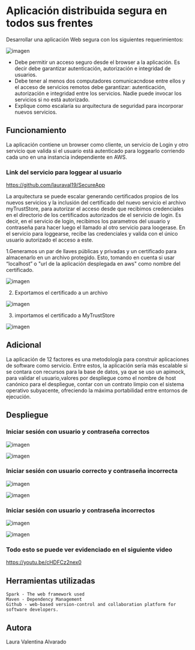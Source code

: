 # Aplicación distribuida segura en todos sus frentes

Desarrollar una aplicación Web segura con los siguientes requerimientos:

![imagen](https://user-images.githubusercontent.com/98195579/199172079-6daa0544-1479-413a-9333-00185f493cb1.png)

- Debe permitir un acceso seguro desde el browser a la aplicación. Es decir debe garantizar autenticación, autorización e integridad de usuarios.
- Debe tener al menos dos computadores comunicacndose entre ellos y el acceso de servicios remotos debe garantizar: autenticación, autorización e integridad entre los servicios. Nadie puede invocar los servicios si no está autorizado.
- Explique como escalaría su arquitectura de seguridad para incorporar nuevos servicios.

## Funcionamiento

La aplicación contiene un browser como cliente, un servicio de Login y otro servicio que valida si el usuario está autenticado para loggearlo corriendo cada uno en una instancia independiente en AWS.

### Link del servicio para loggear al usuario

https://github.com/lauraval19/SecureApp

La arquitectura se puede escalar generando certificados propios de los nuevos servicios y la inclusión del certificado del nuevo servicio el archivo myTrustStore, para autorizar el acceso desde que recibimos credenciales en el directorio de los certificados autorizados de el servicio de login. Es decir, en el servicio de login, recibimos los parametros del usuario y contraseña para hacer luego el llamado al otro servicio para loogerase. En el servicio para loggearse, recibe las credenciales y valida con el único usuario autorizado el acceso a este.

1.Generamos un par de llaves públicas y privadas y un certificado para almacenarlo en un archivo protegido. Esto, tomando en cuenta si usar  “localhost” o "url de la aplicación desplegada en aws" como nombre del certificado.

![imagen](https://user-images.githubusercontent.com/98195579/199169572-bce58bc6-8869-440f-a04a-819982a4da66.png)

2. Exportamos el certificado a un archivo

![imagen](https://user-images.githubusercontent.com/98195579/199169792-536ed22d-1437-4cf4-ad20-f5f006351927.png)

3. importamos el certificado a MyTrustStore

![imagen](https://user-images.githubusercontent.com/98195579/199169876-2c58e575-1a50-4146-ac97-01e77953e925.png)

## Adicional

La aplicación de 12 factores es una metodología para construir aplicaciones de software como servicio. Entre estos, la aplicación sería más escalable si se contara con  recursos para la base de datos, ya que se uso un apimock, para validar el usuario,valores por despliegue como el nombre de host canónico para el despliegue, contar con un contrato limpio con el sistema operativo subyacente, ofreciendo la máxima portabilidad entre entornos de ejecución.

## Despliegue

### Iniciar sesión con usuario y contraseña correctos

![imagen](https://user-images.githubusercontent.com/98195579/199167524-1d7e706f-66e1-4935-b96d-d20676c8e66b.png)

![imagen](https://user-images.githubusercontent.com/98195579/199170699-e5f44944-190f-47fe-9cae-c7aad91a50f2.png)


### Iniciar sesión con usuario correcto y contraseña incorrecta

![imagen](https://user-images.githubusercontent.com/98195579/199170643-d70acc6b-5282-41dc-8d52-c987aa6191d0.png)


![imagen](https://user-images.githubusercontent.com/98195579/199170805-19f2d181-5695-4eaa-b2e0-c22f5784ff16.png)

### Iniciar sesión con usuario y contraseña incorrectos

![imagen](https://user-images.githubusercontent.com/98195579/199170994-a1255c90-4c7d-44cf-b808-d326db876b24.png)

![imagen](https://user-images.githubusercontent.com/98195579/199170961-3271f1ec-6d44-4037-8eca-16b155225425.png)

### Todo esto se puede ver evidenciado en el siguiente video

https://youtu.be/cHDFCz2nex0

## Herramientas utilizadas

    Spark - The web framework used
    Maven - Dependency Management
    Github - web-based version-control and collaboration platform for software developers.
    
## Autora

Laura Valentina Alvarado
